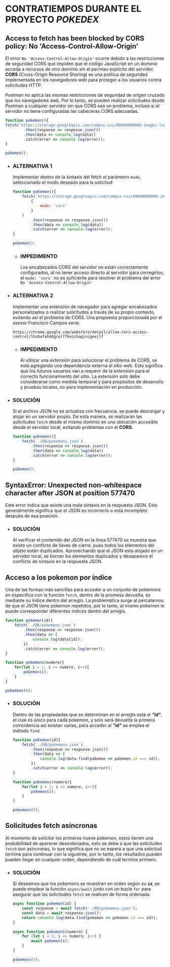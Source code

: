 # CONTRATIEMPOS DURANTE EL PROYECTO *POKEDEX*

## Access to fetch has been blocked by CORS policy: No 'Access-Control-Allow-Origin'
El error `No 'Access-Control-Allow-Origin'` ocurre debido a las restricciones de seguridad CORS que impiden que el código JavaScript en un dominio acceda a recursos de otro dominio sin el permiso explícito del servidor. **CORS** (Cross-Origin Resource Sharing) es una política de seguridad implementada en los navegadores web para proteger a los usuarios contra solicitudes HTTP.

Postman no aplica las mismas restricciones de seguridad de origen cruzado que los navegadores web. Por lo tanto, se pueden realizar solicitudes desde Postman a cualquier servidor sin que CORS sea un problema, incluso si el servidor no tiene configuradas las cabeceras CORS adecuadas.

``` JavaScript
function pokemon(){
fetch(`https://storage.googleapis.com/campus-cvs/00000000000-images-lectures/pokemons.json`)
        .then(response => response.json())
        .then(data => console.log(data))
        .catch(error => console.log(error));
}

pokemon();
```

* ### ALTERNATIVA 1
    Implementar dentro de la sintaxis del fetch el parámetro `mode`, seleccionado el modo deseado para la solicitud:

    ``` JavaScript
    function pokemon(){
        fetch(`https://storage.googleapis.com/campus-cvs/00000000000-images-lectures/pokemons.json`,
            {
                mode: 'cors'
            }
        )
            .then(response => response.json())
            .then(data => console.log(data))
            .catch(error => console.log(error));
    }

    pokemon();
    ```
    * ### IMPEDIMENTO
        Los encabezados CORS del servidor no están correctamente configurados, al no tener acceso directo al servidor para corregirlos, el `mode: 'cors'` no es suficiente para resolver el problema del error `No 'Access-Control-Allow-Origin'`

* ### ALTERNATIVA 2
    Implementar una extensión de navegador para agregar encabezados personalizados o realizar solicitudes a través de su propio contexto, evitando así el problema de CORS. Una propuesta proporcionada por el asesor Francisco Campos sería: 

    ```
    https://chrome.google.com/webstore/detail/allow-cors-access-control/lhobafahddgcelffkeicbaginigeejlf
    ```

    * ### IMPEDIMENTO
        Al utilizar una extensión para solucionar el problema de CORS, se está agregando una dependencia externa al sitio web. Esto significa que los futuros usuarios van a requerir de la extensión para el correcto funcionamiento del sitio. La extensión solo debe considerarse como medida temporal y para propósitos de desarrollo y pruebas locales, no para implementación en producción.

* ### SOLUCIÓN
    Si el archivo JSON no se actualiza con frecuencia, se puede descargar y alojar en un servidor propio. De esta manera, se realizarán las solicitudes `fetch` desde el mismo dominio en una ubicación accesible desde el servidor local, evitando problemas con el **CORS**.

    ``` JavaScript
    function pokemon(){
        fetch(`./DB/pokemons.json`)
            .then(response => response.json())
            .then(data => console.log(data))
            .catch(error => console.log(error));
    }

    pokemon();
    ```

## SyntaxError: Unexpected non-whitespace character after JSON at position 577470
Este error indica que existe una mala sintaxis en la respuesta JSON. Esto generalmente significa que el JSON es incorrecto o está incompleto después de esa posición.

* ### SOLUCIÓN
    Al verificar el contenido del JSON en la línea 577470 se muestra que existe un conflicto de llaves de cierre, pues todos los elementos del objeto están duplicados. Aprovechando que el JSON esta alojado en un servidor local, se borran los elementos duplicados y desaparece el conflicto de sintaxis en la respuesta JSON.

## Acceso a los pokemon por índice
Una de las formas más sencillas para acceder a un conjunto de pokemons en especifico con la función `fetch`, dentro de la promesa devuelta, es mediante su índice dentro del arreglo. La problemática surge al percatarnos de que el JSON tiene pokemon repetidos, por lo tanto, al mismo pokemon le puede corresponder diferentes indices dentro del arreglo.

``` JavaScript
function pokemon(id){
    fetch(`./DB/pokemons.json`)
        .then(response => response.json())
        .then(data => {
            console.log(data[id]);
        })
        .catch(error => console.log(error));
}

function pokemons(numero){
    for(let i = 1; i <= numero; i++){
        pokemon(i);
    }
}

pokemons(9);
```


* ### SOLUCIÓN
    Dentro de las propiedades que se determinan en el arreglo está el ***"id"***, el cual es único para cada pokemon, y solo será devuelta la primera coincidencia así existan varías, para acceder al ***"id"*** se emplea el método `find`:

    ``` JavaScript
    function pokemon(id){
        fetch(`./DB/pokemons.json`)
            .then(response => response.json())
            .then(data => {
                console.log(data.find(pokemon => pokemon.id === id));
            })
            .catch(error => console.log(error));
    }

    function pokemons(numero){
        for(let i = 1; i <= numero; i++){
            pokemon(i);
        }
    }

    pokemons(9);
    ```

## Solicitudes fetch asíncronas
Al momento de solicitar los primeros nueve pokemon, estos tienen una probabilidad de aparecer desordenados, esto se debe a que las solicitudes `fetch` son asíncronas, lo que significa que no se espera a que una solicitud termine para continuar con la siguiente, por lo tanto, los resultados pueden pueden llegar en cualquier orden, dependiendo de cuál termine primero.

* ### SOLUCIÓN
    Si deseamos que los pokemons se muestren en orden según su ***`id`***, se puede emplear la función `async/await` junto con un bucle `for` para asegurar que las solicitudes `fetch` se realicen de forma ordenada:

    ``` JavaScript
    async function pokemon(id) {
        const response = await fetch('./DB/pokemons.json');
        const data = await response.json();
        return console.log(data.find(pokemon => pokemon.id === id));
    }

    async function pokemons(numero) {
        for (let i = 1; i <= numero; i++) {
            await pokemon(i);
        }
    }

    pokemons(9);
    ```